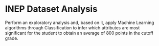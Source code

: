 # INEP Dataset Analysis

Perform an exploratory analysis and, based on it, apply Machine Learning algorithms through Classification to infer which attributes are most significant for the student to obtain an average of 800 points in the cutoff grade.
